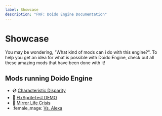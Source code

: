```yaml
---
label: Showcase
description: "FNF: Doido Engine Documentation"
---
```


# Showcase

You may be wondering, "What kind of mods can i do with this engine?". To help you get an idea for what is possible with Doido Engine, check out all these amazing mods that have been done with it!

## Mods running Doido Engine
 - :cd: [Characteristic Disparity](https://gamebanana.com/mods/409236)
 - :vhs: [FlxSpriteTest DEMO](https://gamebanana.com/mods/537135)
 - :clown_face: [Mirror Life Crisis](https://gamebanana.com/mods/459683)
 - :female_mage: [Vs. Alexa](https://gamebanana.com/mods/502792)